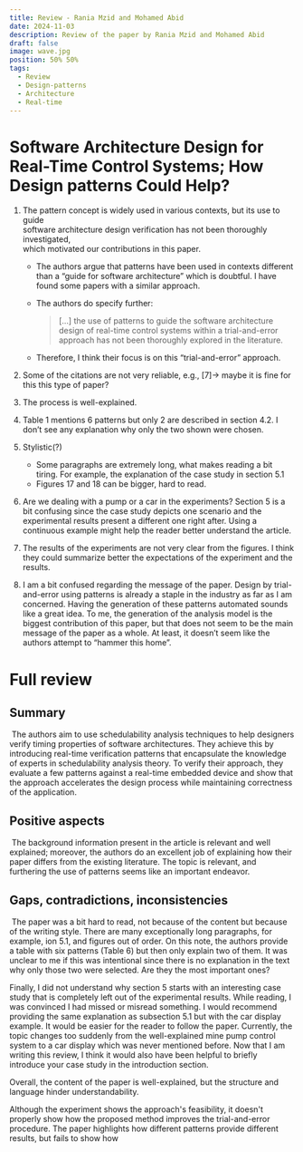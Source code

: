 ```yaml
---
title: Review - Rania Mzid and Mohamed Abid
date: 2024-11-03
description: Review of the paper by Rania Mzid and Mohamed Abid
draft: false
image: wave.jpg
position: 50% 50%
tags:
  - Review
  - Design-patterns
  - Architecture
  - Real-time
---
```


# Software Architecture Design for Real-Time Control Systems; How Design patterns Could Help?

1. The pattern concept is widely used in various contexts, but its use to guide  
    software architecture design verification has not been thoroughly investigated,  
    which motivated our contributions in this paper.  
    
    - The authors argue that patterns have been used in contexts different than a “guide for software architecture” which is doubtful. I have found some papers with a similar approach.
    - The authors do specify further:
        
        > […] the use of patterns to guide the software architecture design of real-time control systems within a trial-and-error approach has not been thoroughly explored in the literature.
        
    - Therefore, I think their focus is on this “trial-and-error” approach.
2. Some of the citations are not very reliable, e.g., [7]→ maybe it is fine for this this type of paper?
3. The process is well-explained.
4. Table 1 mentions 6 patterns but only 2 are described in section 4.2. I don’t see any explanation why only the two shown were chosen.
5. Stylistic(?)
    - Some paragraphs are extremely long, what makes reading a bit tiring. For example, the explanation of the case study in section 5.1
    - Figures 17 and 18 can be bigger, hard to read.
6. Are we dealing with a pump or a car in the experiments? Section 5 is a bit confusing since the case study depicts one scenario and the experimental results present a different one right after. Using a continuous example might help the reader better understand the article.
7. The results of the experiments are not very clear from the figures. I think they could summarize better the expectations of the experiment and the results.
8. I am a bit confused regarding the message of the paper. Design by trial-and-error using patterns is already a staple in the industry as far as I am concerned. Having the generation of these patterns automated sounds like a great idea. To me, the generation of the analysis model is the biggest contribution of this paper, but that does not seem to be the main message of the paper as a whole. At least, it doesn’t seem like the authors attempt to “hammer this home”.

# Full review

## Summary

 The authors aim to use schedulability analysis techniques to help designers verify timing properties of software architectures. They achieve this by introducing real-time verification patterns that encapsulate the knowledge of experts in schedulability analysis theory. To verify their approach, they evaluate a few patterns against a real-time embedded device and show that the approach accelerates the design process while maintaining correctness of the application. 

## Positive aspects

 The background information present in the article is relevant and well explained; moreover, the authors do an excellent job of explaining how their paper differs from the existing literature. The topic is relevant, and furthering the use of patterns seems like an important endeavor.  

## Gaps, contradictions, inconsistencies

 The paper was a bit hard to read, not because of the content but because of the writing style. There are many exceptionally long paragraphs, for example, ion 5.1, and figures out of order. On this note, the authors provide a table with six patterns (Table 6) but then only explain two of them. It was unclear to me if this was intentional since there is no explanation in the text why only those two were selected. Are they the most important ones?  

Finally, I did not understand why section 5 starts with an interesting case study that is completely left out of the experimental results. While reading, I was convinced I had missed or misread something. I would recommend providing the same explanation as subsection 5.1 but with the car display example. It would be easier for the reader to follow the paper. Currently, the topic changes too suddenly from the well-explained mine pump control system to a car display which was never mentioned before. Now that I am writing this review, I think it would also have been helpful to briefly introduce your case study in the introduction section. 

Overall, the content of the paper is well-explained, but the structure and language hinder understandability.

Although the experiment shows the approach's feasibility, it doesn't properly show how the proposed method improves the trial-and-error procedure. The paper highlights how different patterns provide different results, but fails to show how